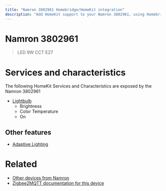 ```yaml
---
title: "Namron 3802961 Homebridge/HomeKit integration"
description: "Add HomeKit support to your Namron 3802961, using Homebridge, Zigbee2MQTT and homebridge-z2m."
---
```

<!---
This file has been GENERATED using src/docgen/docgen.ts
DO NOT EDIT THIS FILE MANUALLY!
-->
# Namron 3802961
> LED 9W CCT E27


# Services and characteristics
The following HomeKit Services and Characteristics are exposed by
the Namron 3802961

* [Lightbulb](../../light.md)
  * Brightness
  * Color Temperature
  * On

## Other features
* [Adaptive Lighting](../../light.md)

# Related
* [Other devices from Namron](../index.md#namron)
* [Zigbee2MQTT documentation for this device](https://www.zigbee2mqtt.io/devices/3802961.html)